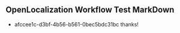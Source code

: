## OpenLocalization Workflow Test MarkDown
* afccee1c-d3bf-4b56-b561-0bec5bdc31bc 
thanks!<!--HONumber=Mar16_HO3-->
